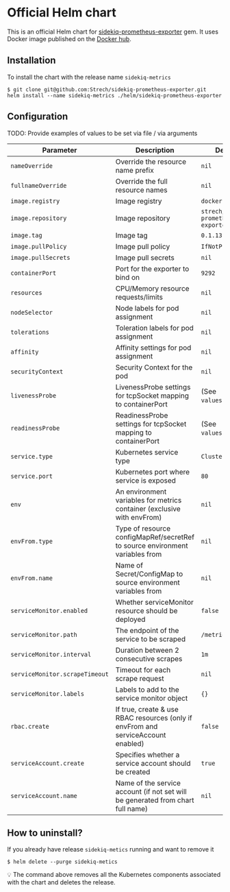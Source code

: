 # Official Helm chart

This is an official Helm chart for [sidekiq-prometheus-exporter](https://github.com/Strech/sidekiq-prometheus-exporter)
gem. It uses Docker image published on the [Docker hub](https://hub.docker.com/r/strech/sidekiq-prometheus-exporter).

## Installation

To install the chart with the release name `sidekiq-metrics`

```console
$ git clone git@github.com:Strech/sidekiq-prometheus-exporter.git
helm install --name sidekiq-metrics ./helm/sidekiq-prometheus-exporter
```

## Configuration

TODO: Provide examples of values to be set via file / via arguments

| Parameter                      | Description                                                                       | Default                              |
| ------------------------------ | --------------------------------------------------------------------------------- | ------------------------------------ |
| `nameOverride`                 | Override the resource name prefix                                                 | `nil`                                |
| `fullnameOverride`             | Override the full resource names                                                  | `nil`                                |
| `image.registry`               | Image registry                                                                    | `docker.io`                          |
| `image.repository`             | Image repository                                                                  | `strech/sidekiq-prometheus-exporter` |
| `image.tag`                    | Image tag                                                                         | `0.1.13`                             |
| `image.pullPolicy`             | Image pull policy                                                                 | `IfNotPresent`                       |
| `image.pullSecrets`            | Image pull secrets                                                                | `nil`                                |
| `containerPort`                | Port for the exporter to bind on                                                  | `9292`                               |
| `resources`                    | CPU/Memory resource requests/limits                                               | `nil`                                |
| `nodeSelector`                 | Node labels for pod assignment                                                    | `nil`                                |
| `tolerations`                  | Toleration labels for pod assignment                                              | `nil`                                |
| `affinity`                     | Affinity settings for pod assignment                                              | `nil`                                |
| `securityContext`              | Security Context for the pod                                                      | `nil`                                |
| `livenessProbe`                | LivenessProbe settings for tcpSocket mapping to containerPort                     | (See `values.yaml`)                  |
| `readinessProbe`               | ReadinessProbe settings for tcpSocket mapping to containerPort                    | (See `values.yaml`)                  |
| `service.type`                 | Kubernetes service type                                                           | `ClusterIP`                          |
| `service.port`                 | Kubernetes port where service is exposed                                          | `80`                                 |
| `env`                          | An environment variables for metrics container (exclusive with envFrom)           | `nil`                                |
| `envFrom.type`                 | Type of resource configMapRef/secretRef to source environment variables from      | `nil`                                |
| `envFrom.name`                 | Name of Secret/ConfigMap to source environment variables from                     | `nil`                                |
| `serviceMonitor.enabled`       | Whether serviceMonitor resource should be deployed                                | `false`                              |
| `serviceMonitor.path`          | The endpoint of the service to be scraped                                         | `/metrics`                           |
| `serviceMonitor.interval`      | Duration between 2 consecutive scrapes                                            | `1m`                                 |
| `serviceMonitor.scrapeTimeout` | Timeout for each scrape request                                                   | `nil`                                |
| `serviceMonitor.labels`        | Labels to add to the service monitor object                                       | `{}`                                 |
| `rbac.create`                  | If true, create & use RBAC resources (only if envFrom and serviceAccount enabled) | `false`                              |
| `serviceAccount.create`        | Specifies whether a service account should be created                             | `true`                               |
| `serviceAccount.name`          | Name of the service account (if not set will be generated from chart full name)   | `nil`                                |

## How to uninstall?

If you already have release `sidekiq-metics` running and want to remove it

```console
$ helm delete --purge sidekiq-metics
```

:bulb: The command above removes all the Kubernetes components associated with the chart and deletes the release.
